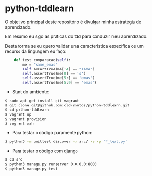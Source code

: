 # python-tddlearn

O objetivo principal deste repositório é divulgar minha estratégia de aprendizado.

Em resumo eu sigo as práticas do tdd para conduzir meu aprendizado.

Desta forma se eu quero validar uma caracteristica específica de um recurso da linguagem eu faço:

``` python
    def test_comparacao(self):
        me = "same_emas"
        self.assertTrue(me[:4] == "same")
        self.assertTrue(me[0] == 's')
        self.assertTrue(me[5:] == 'emas')
        self.assertTrue(me[5:9] == "emas")
```


 - Start do ambiente:
``` bash
$ sudo apt-get install git vagrant
$ git clone git@github.com:cld-santos/python-tddlearn.git
$ cd python-tddlearn
$ vagrant up
$ vagrant provision
$ vagrant ssh
```

 - Para testar o código puramente python:
``` bash
$ python3 -m unittest discover -s src/ -v -p '*_test.py'
```

 - Para testar o código com django
``` bash
$ cd src
$ python3 manage.py runserver 0.0.0.0:8000
$ python3 manage.py test
```



